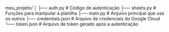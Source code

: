 meu_projeto/
│
├── auth.py           # Código de autenticação
├── sheets.py         # Funções para manipular a planilha
├── main.py           # Arquivo principal que usa os outros
├── credentials.json  # Arquivo de credenciais do Google Cloud
└── token.json        # Arquivo de token gerado após a autenticação